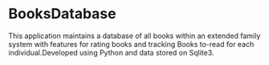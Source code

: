 # BooksDatabase
This application maintains a database of all books within an extended family system with features for rating books and tracking Books to-read for each individual.Developed using Python and data stored on Sqlite3.
